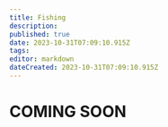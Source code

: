 ```yaml
---
title: Fishing
description: 
published: true
date: 2023-10-31T07:09:10.915Z
tags: 
editor: markdown
dateCreated: 2023-10-31T07:09:10.915Z
---
```


# COMING SOON